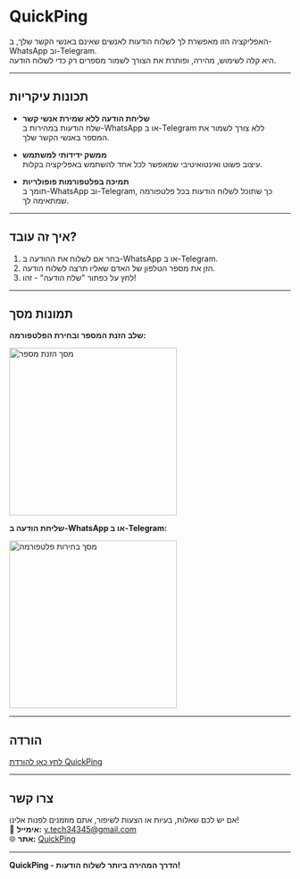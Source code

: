 # QuickPing  
האפליקציה הזו מאפשרת לך לשלוח הודעות לאנשים שאינם באנשי הקשר שלך, ב-WhatsApp וב-Telegram.  
היא קלה לשימוש, מהירה, ופותרת את הצורך לשמור מספרים רק כדי לשלוח הודעה.  

---

## תכונות עיקריות  
- **שליחת הודעה ללא שמירת אנשי קשר**  
  שלח הודעות במהירות ב-WhatsApp או ב-Telegram ללא צורך לשמור את המספר באנשי הקשר שלך.  

- **ממשק ידידותי למשתמש**  
  עיצוב פשוט ואינטואיטיבי שמאפשר לכל אחד להשתמש באפליקציה בקלות.  

- **תמיכה בפלטפורמות פופולריות**  
  תומך ב-WhatsApp וב-Telegram, כך שתוכל לשלוח הודעות בכל פלטפורמה שמתאימה לך.  

---

## איך זה עובד?  
1. בחר אם לשלוח את ההודעה ב-WhatsApp או ב-Telegram.
2. הזן את מספר הטלפון של האדם שאליו תרצה לשלוח הודעה.  
4. לחץ על כפתור "שלח הודעה" - זהו!  

---

## תמונות מסך  
**שלב הזנת המספר ובחירת הפלטפורמה:**  

<img src="https://i.imgur.com/MyRRveW_d.webp?maxwidth=760&fidelity=grand" alt="מסך הזנת מספר" width="300"> 

**שליחת הודעה ב-WhatsApp או ב-Telegram:** 

<img src="https://i.imgur.com/hPqA0F7_d.webp?maxwidth=760&fidelity=grand" alt="מסך בחירות פלטפורמה" width="300"> 

---

## הורדה  
[לחץ כאן להורדת QuickPing](https://quickping.glitch.me/)  

---

## צרו קשר  
אם יש לכם שאלות, בעיות או הצעות לשיפור, אתם מוזמנים לפנות אלינו!  
📧 **אימייל:** y.tech34345@gmail.com  
🌐 **אתר:** [QuickPing](https://quickping.glitch.me/)  

---

**QuickPing - הדרך המהירה ביותר לשלוח הודעות!**
